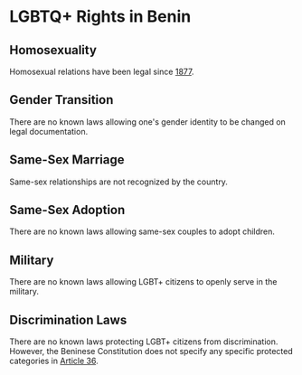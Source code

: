 # LGBTQ+ Rights in Benin

## Homosexuality
Homosexual relations have been legal since [1877](https://ilga.org/downloads/2017/ILGA_State_Sponsored_Homophobia_2017_WEB.pdf).

## Gender Transition
There are no known laws allowing one's gender identity to be changed on legal documentation.

## Same-Sex Marriage
Same-sex relationships are not recognized by the country.

## Same-Sex Adoption
There are no known laws allowing same-sex couples to adopt children.

## Military
There are no known laws allowing LGBT+ citizens to openly serve in the military.

## Discrimination Laws
There are no known laws protecting LGBT+ citizens from discrimination. However, the Beninese Constitution does not specify any specific protected categories in [Article 36](http://hrlibrary.umn.edu/research/benin-constitution.html).
